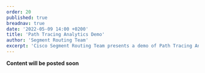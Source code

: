 ```yaml
---
order: 20
published: true
breadnav: true
date: '2022-05-09 14:00 +0200'
title: 'Path Tracing Analytics Demo'
author: 'Segment Routing Team'
excerpt: 'Cisco Segment Routing Team presents a demo of Path Tracing Analytics.'
---    
```


**Content will be posted soon**

<!-- Path Tracing is coupled with an SDN analytical tool : Path Tracing Analytics. The tool analyzes the Path Tracing data, correlates it with routing information, and computes key metrics for operators to monitor the health of their network.

In this tutorial, we provide a demo of the first app of Path Tracing Analytics : ECMP Analytics.

ECMP Analytics compares the control plane information and the forwarding plane information of the network to detect backholing paths, unexpected forwarding paths and ECMP paths with incoherent latency. 

## Video

<iframe width="560" height="315" src="https://www.youtube.com/embed/HlxWCliVUOQ" title="YouTube video player" frameborder="0" allow="accelerometer; autoplay; clipboard-write; encrypted-media; gyroscope; picture-in-picture; web-share" allowfullscreen></iframe>

## Slides

{% capture "pdf-link" %}/images/path-tracing/pta-ecmp-demo-rev1b.pdf{% endcapture %}
<script src="{{ 'assets/js/pdfobject.min.js' | relative_url }}"></script>
<div class="fitvidsignore" id="pdf"></div>
<script>PDFObject.embed(" {{ pdf-link | relative_url }} ", "#pdf", {height: "21.5em", width: "31.3em"});</script> -->